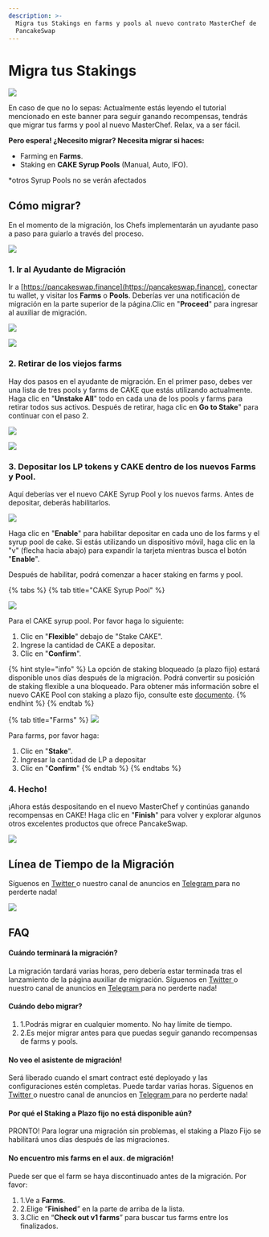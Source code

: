 ```yaml
---
description: >-
  Migra tus Stakings en farms y pools al nuevo contrato MasterChef de
  PancakeSwap
---
```


# Migra tus Stakings



![](<../../.gitbook/assets/migration pre heat.png>)

En caso de que no lo sepas: Actualmente estás leyendo el tutorial mencionado en este banner para seguir ganando recompensas, tendrás que migrar tus farms y pool al nuevo MasterChef. Relax, va a ser fácil.&#x20;

**Pero espera! ¿Necesito migrar? Necesita migrar si haces:**

* Farming en **Farms**.
* Staking en **CAKE Syrup Pools** (Manual, Auto, IFO).

\*otros Syrup Pools no se verán afectados

## Cómo migrar? <a href="#how-to-migrate" id="how-to-migrate"></a>

En el momento de la migración, los Chefs implementarán un ayudante paso a paso para guiarlo a través del proceso.

![](https://1397868517-files.gitbook.io/\~/files/v0/b/gitbook-x-prod.appspot.com/o/spaces%2F-MHREX7DHcljbY5IkjgJ-1972196547%2Fuploads%2FRHR6J38gksMrGCDdx3nD%2Fmigration-helper-overview.png?alt=media\&token=25e36b18-895d-4468-97dd-e8c52ef4a0e5)

### 1. Ir al Ayudante de Migración <a href="#1.-look-for-the-migration-helper" id="1.-look-for-the-migration-helper"></a>

Ir a [https://pancakeswap.finance](https://pancakeswap.finance), conectar tu wallet, y visitar  los **Farms** o **Pools**. Deberías ver una notificación de migración en la parte superior de la página.​​Clic en "**Proceed**" para ingresar al auxiliar de migración.

![](https://1397868517-files.gitbook.io/\~/files/v0/b/gitbook-x-prod.appspot.com/o/spaces%2F-MHREX7DHcljbY5IkjgJ-1972196547%2Fuploads%2FROWbF1rqT1bXk883dzfO%2Fmigration-helper-steps-guide-2.png?alt=media\&token=a89beb0c-4cc1-4503-a9c4-92c42678981d)

![](https://1397868517-files.gitbook.io/\~/files/v0/b/gitbook-x-prod.appspot.com/o/spaces%2F-MHREX7DHcljbY5IkjgJ-1972196547%2Fuploads%2F9wOiTUoXPpiziOEmZpQd%2Fmigration-helper-steps-guide-1.png?alt=media\&token=63b6665d-138d-4836-b405-e05b20e455db)

### 2. Retirar de los viejos farms <a href="#2.-unstake-from-the-old-farms" id="2.-unstake-from-the-old-farms"></a>

Hay dos pasos en el ayudante de migración. En el primer paso, debes ver una lista de tres pools y farms de CAKE que estás utilizando actualmente. Haga clic en "**Unstake All**"  todo en cada una de los pools y farms para retirar todos sus activos. Después de retirar, haga clic en **Go to Stake**" para continuar con el paso 2.

![](https://1397868517-files.gitbook.io/\~/files/v0/b/gitbook-x-prod.appspot.com/o/spaces%2F-MHREX7DHcljbY5IkjgJ-1972196547%2Fuploads%2FAdm1YEa81rbLvxBgKaCJ%2Fmigration-helper-steps-guide-4.png?alt=media\&token=c5d248de-5570-4105-b418-fede3315543f)

![](https://1397868517-files.gitbook.io/\~/files/v0/b/gitbook-x-prod.appspot.com/o/spaces%2F-MHREX7DHcljbY5IkjgJ-1972196547%2Fuploads%2FJ6TqkInRBW46CgEe333c%2Fmigration-helper-steps-guide-3.png?alt=media\&token=5d8d24dc-a032-4cb0-92a2-28bc5bcb0059)

### 3. Depositar los LP tokens y CAKE dentro de los nuevos Farms y Pool. <a href="#3.-stake-your-lp-tokens-and-cake-into-the-new-farms-and-pools." id="3.-stake-your-lp-tokens-and-cake-into-the-new-farms-and-pools."></a>

Aquí deberías ver el nuevo CAKE Syrup Pool y los nuevos farms. Antes de depositar, deberás habilitarlos.&#x20;

![](<../../.gitbook/assets/image (183).png>)



Haga clic en "**Enable**" para habilitar depositar en cada uno de los farms y el syrup pool de cake. Si estás utilizando un dispositivo móvil, haga clic en la "v" (flecha hacia abajo) para expandir la tarjeta mientras busca el botón "**Enable**".&#x20;

Después de habilitar, podrá comenzar a hacer staking en farms y pool.&#x20;



{% tabs %}
{% tab title="CAKE Syrup Pool" %}


![](<../../.gitbook/assets/image (182).png>)

Para el CAKE syrup pool. Por favor haga lo siguiente:

1. Clic en "**Flexible**" debajo de "Stake CAKE".
2. Ingrese la cantidad de CAKE a depositar.
3. Clic en "**Confirm**".



{% hint style="info" %}
La opción de staking bloqueado (a plazo fijo) estará disponible unos días después de la migración. Podrá convertir su posición de staking flexible a una bloqueado. Para obtener más información sobre el nuevo CAKE Pool con staking a plazo fijo, consulte este [documento](../../productos/proximamente/nuevo-cake-pool/#staking-a-plazo-fijo).
{% endhint %}
{% endtab %}

{% tab title="Farms" %}
![](<../../.gitbook/assets/image (181).png>)

Para farms, por favor haga:

1. Clic en "**Stake**".
2. Ingresar la cantidad de LP a depositar
3. Clic en "**Confirm**"
{% endtab %}
{% endtabs %}

### 4. Hecho! <a href="#4.-done" id="4.-done"></a>

¡Ahora estás despositando en el nuevo MasterChef y continúas ganando recompensas en CAKE! Haga clic en "**Finish**" para volver y explorar algunos otros excelentes productos que ofrece PancakeSwap.

![](https://1397868517-files.gitbook.io/\~/files/v0/b/gitbook-x-prod.appspot.com/o/spaces%2F-MHREX7DHcljbY5IkjgJ-1972196547%2Fuploads%2FMJ64HDhYxVj1hnI3S0Xb%2Fmigration-helper-steps-guide-9.png?alt=media\&token=9dbb5cde-b170-4c39-9bd0-c6defa1dcacf)

## Línea de Tiempo de la Migración <a href="#migration-timeline" id="migration-timeline"></a>

Síguenos en [Twitter ](https://twitter.com/PancakeSwapES)o nuestro canal de anuncios en [Telegram ](https://t.me/PancakeSwapAnuncios)para no perderte nada!&#x20;

![](<../../.gitbook/assets/en - migration timeline - 1.png>)

## FAQ <a href="#faq" id="faq"></a>

#### **Cuándo terminará la migración?** <a href="#when-will-it-finish" id="when-will-it-finish"></a>

La migración tardará varias horas, pero debería estar terminada tras el lanzamiento de la página auxiliar de migración. Síguenos en [Twitter ](https://twitter.com/PancakeSwapES)o nuestro canal de anuncios en [Telegram ](https://t.me/PancakeSwapAnuncios)para no perderte nada!

#### **Cuándo debo migrar?** <a href="#when-must-i-migrate" id="when-must-i-migrate"></a>

1. 1.Podrás migrar en cualquier momento. No hay límite de tiempo.
2. 2.Es mejor migrar antes para que puedas seguir ganando recompensas de farms y pools.

#### No veo el asistente de migración! <a href="#i-dont-see-the-migration-helper" id="i-dont-see-the-migration-helper"></a>

Será liberado cuando el smart contract esté deployado y las configuraciones estén completas. Puede tardar varias horas. Síguenos en [Twitter ](https://twitter.com/PancakeSwapES)o nuestro canal de anuncios en [Telegram ](https://t.me/PancakeSwapAnuncios)para no perderte nada!

#### Por qué el Staking a Plazo fijo no está disponible aún? <a href="#why-lock-staking-is-not-available" id="why-lock-staking-is-not-available"></a>

PRONTO! Para lograr una migración sin problemas, el staking a Plazo Fijo se habilitará unos días después de las migraciones.

#### No encuentro mis farms en el aux. de migración! <a href="#i-cant-find-my-farms-in-the-migration-helper" id="i-cant-find-my-farms-in-the-migration-helper"></a>

Puede ser que el farm se haya discontinuado antes de la migración. Por favor:

1. 1.Ve a **Farms**.
2. 2.Elige “**Finished**” en la parte de arriba de la lista.
3. 3.Clic en “**Check out v1 farms**” para buscar tus farms entre los finalizados.
